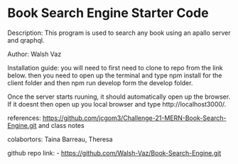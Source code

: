 # Book Search Engine Starter Code
Description: This program is used to search any book using an apallo server and qraphql.  

Author: Walsh Vaz

Installation guide: you will need to first need to clone to repo from the link below. then you need to open up the terminal and type npm install for the client folder and then npm run develop form the develop folder.

Once the server starts ruuning, it should automatically open up the browser. If it doesnt then open up you local browser and type http://localhost3000/.


references: https://github.com/jcgom3/Challenge-21-MERN-Book-Search-Engine.git
and class notes

colabortors: Taina Barreau, Theresa


github repo link: - https://github.com/Walsh-Vaz/Book-Search-Engine.git
